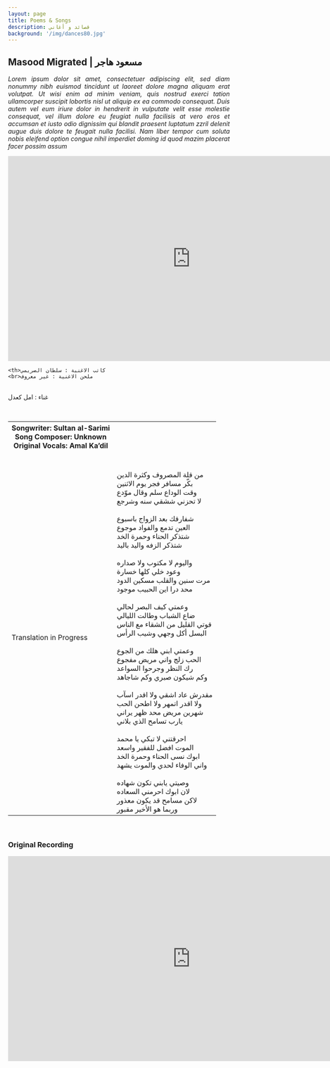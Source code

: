 ```yaml
---
layout: page
title: Poems & Songs
description: قصائد و أغاني
background: '/img/dances80.jpg'
---
```


<html>
<head>
<style>
table {
  width: 100%;
  border: ;
}
</style>
</head>
<body>

<h2>Masood Migrated   |  مسعود هاجر</h2>
<p align="justify">
<i>Lorem ipsum dolor sit amet, consectetuer adipiscing elit, sed diam nonummy nibh euismod tincidunt ut laoreet dolore magna aliquam erat volutpat. Ut wisi enim ad minim veniam, quis nostrud exerci tation ullamcorper suscipit lobortis nisl ut aliquip ex ea commodo consequat. Duis autem vel eum iriure dolor in hendrerit in vulputate velit esse molestie consequat, vel illum dolore eu feugiat nulla facilisis at vero eros et accumsan et iusto odio dignissim qui blandit praesent luptatum zzril delenit augue duis dolore te feugait nulla facilisi. Nam liber tempor cum soluta nobis eleifend option congue nihil imperdiet doming id quod mazim placerat facer possim assum</i>
</p>

<iframe width="828" height="466" src="https://www.youtube.com/embed/WF2T-WB_x-o" title="YouTube video player" frameborder="0" allow="accelerometer; autoplay; clipboard-write; encrypted-media; gyroscope; picture-in-picture" allowfullscreen></iframe>
<br>
<table>
  <tr>
    <th>Songwriter: Sultan al-Sarimi
    <br>Song Composer: Unknown
    <br>Original Vocals: Amal Ka’dil</th>

    <th>كاتب الاغنية : سلطان الصريمي
    <br>ملحن الاغنية : غير معروف
<br> غناء : امل كعدل
</th>
  </tr>
  <tr>
  <br>
    <td><br>Translation in Progress</td>
    <td><br>
<br>من قلة المصروف وكثرة الدين
<br>بكّر مسافر فجر يوم الاثنين
<br>وقت الوداع سلم وقال موّدع
<br>لا تحزني ششقي سنه وشرجع
<br>
<br>شفارقك بعد الزواج باسبوع
<br>العين تدمع والفواد موجوع
<br>شتذكر الحناء وحمرة الخد
<br>شتذكر الزفه واليد باليد
<br>
<br>واليوم لا مكتوب ولا صداره
<br>وعود خلي كلها خسارة
<br>مرت سنين والقلب مسكين الدود
<br>محد درا اين الحبيب موجود
<br>
<br>وعمتي كيف البصر لحالي
<br>ضاع الشباب وطالت الليالي
<br>قوتي القليل من الشقاء مع الناس
<br>البسل أكل وجهي وشيب الرأس
<br>
<br>وعمتي ابني هلك من الجوع
<br>الحب زلج واني مريض مفجوع
<br>رك النظر وجرحوا السواعد
<br>وكم شيكون صبري وكم شاجاهد
<br>
<br>مقدرش عاد اشقي ولا اقدر اسآب
<br>ولا اقدر اتمهر ولا اطحن الحب
<br>شهرين مريض محد ظهر يراني
<br>يارب تسامح الذي بلاني
<br>
<br>احرقتني لا تبكي يا محمد
<br>الموت افضل للفقير واسعد
<br>ابوك نسى الحناء وحمرة الخد
<br>واني الوفاء لحدي والموت يشهد
<br>
<br>وصيتي يابني تكون شهاده
<br>لان ابوك احرمني السعاده
<br>لاكن مسامح قد يكون معذور
<br>وربما هو الأخير مقبور

</td>
  </tr>

</table>

</body>
<br>
</html>

### Original Recording
<iframe width="828" height="466" src="https://www.youtube.com/embed/qXWLAexFTC8" title="YouTube video player" frameborder="0" allow="accelerometer; autoplay; clipboard-write; encrypted-media; gyroscope; picture-in-picture" allowfullscreen></iframe>
